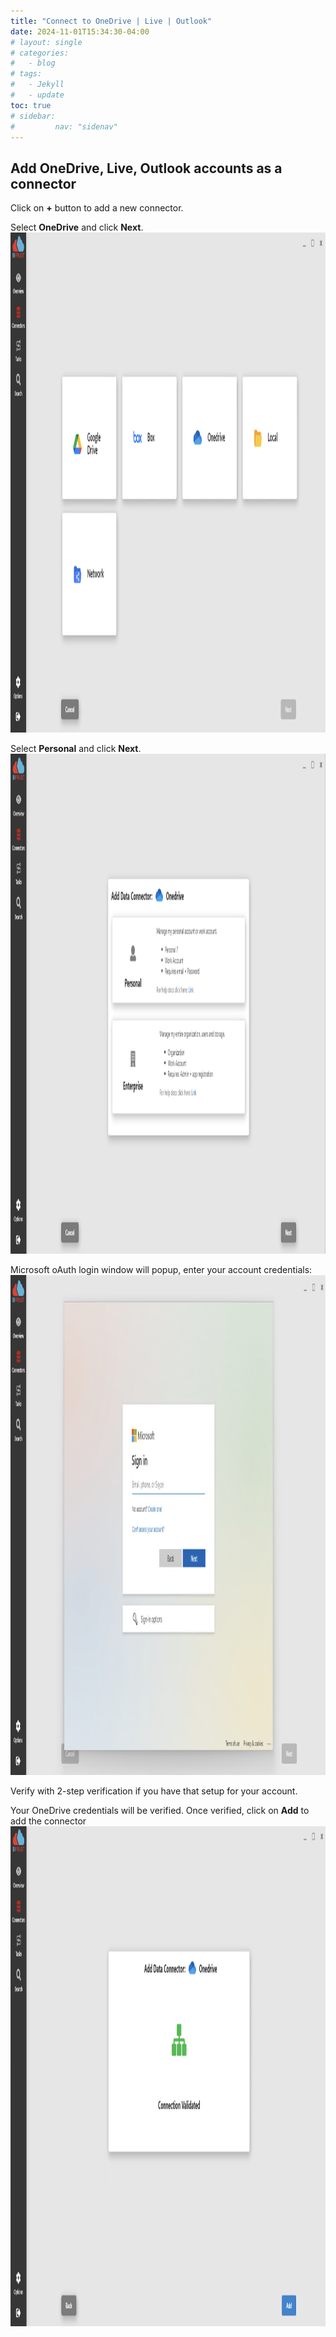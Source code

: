 ```yaml
---
title: "Connect to OneDrive | Live | Outlook"
date: 2024-11-01T15:34:30-04:00
# layout: single
# categories:
#   - blog
# tags:
#   - Jekyll
#   - update
toc: true
# sidebar:
#         nav: "sidenav"
---
```


## Add OneDrive, Live, Outlook accounts as a connector

Click on **+** button to add a new connector. 

Select **OneDrive** and click **Next**.
<img src="/assets/images/connectorSelect.png" alt="Unblock Installer" width="650" height="800"/>

Select **Personal** and click **Next**. 
<img src="/assets/images/connectorOneDrive-00.png" alt="Unblock Installer" width="650" height="800"/>


Microsoft oAuth login window will popup, enter your account credentials:
<img src="/assets/images/connectorOneDrive-01.png" alt="Unblock Installer" width="650" height="800"/>

Verify with 2-step verification if you have that setup for your account.



Your OneDrive credentials will be verified. Once verified, click on **Add** to add the connector
<img src="/assets/images/connectorOneDrive-02.png" alt="Unblock Installer" width="650" height="800"/>